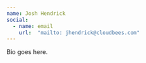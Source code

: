 ```yaml
---
name: Josh Hendrick
social:
  - name: email
    url:  "mailto: jhendrick@cloudbees.com"
---
```

Bio goes here.